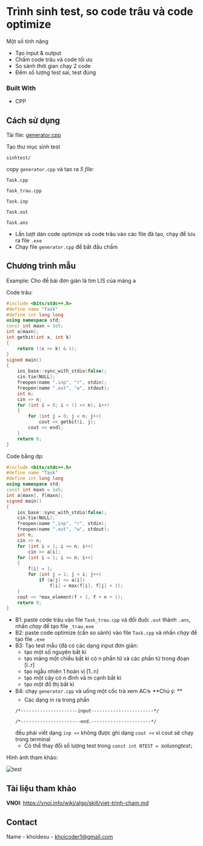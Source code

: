 <!-- PROJECT LOGO -->
<br />

<!-- ABOUT THE PROJECT -->
# Trình sinh test, so code trâu và code optimize

Một số tính năng 

* Tạo input & output
* Chấm code trâu và code tối ưu
* So sánh thời gian chạy 2 code
* Đếm số lượng test sai, test đúng

### Built With

* CPP

<!-- USAGE EXAMPLES -->
## Cách sử dụng
Tải file: [generator.cpp](https://github.com/khoidesu/CreateTestForCP/blob/9229f9b628e26570cf84a33c278f584eb5efc152/generator.cpp)

Tạo thư mục sinh test

```
sinhtest/
```


copy ```generator.cpp``` và tạo ra *5 file*:

```Task.cpp```

```Task_trau.cpp```

```Task.inp```

```Task.out```

```Task.ans```

* Lần lượt dán code optimize và code trâu vào các file đã tạo, chạy để lưu ra file ```.exe```
* Chạy file ```generator.cpp``` để bắt đầu chấm

<!-- Chương trình mẫu -->
## Chương trình mẫu
Example: Cho đề bài đơn giản là tìm LIS của mảng a

Code trâu:
```cpp
#include <bits/stdc++.h>
#define name "Task"
#define int long long
using namespace std;
const int maxn = 1e5;
int a[maxn];
int getbit(int x, int k)
{
    return ((x >> k) & 1);
}
signed main()
{
    ios_base::sync_with_stdio(false);
    cin.tie(NULL);
    freopen(name ".inp", "r", stdin);
    freopen(name ".out", "w", stdout);
    int n;
    cin >> n;
    for (int i = 0; i < (1 << n); i++)
    {
        for (int j = 0; j < n; j++)
            cout << getbit(i, j);
        cout << endl;
    }
    return 0;
}
```
Code bằng dp:
```cpp
#include <bits/stdc++.h>
#define name "Task"
#define int long long
using namespace std;
const int maxn = 1e5;
int a[maxn], f[maxn];
signed main()
{
    ios_base::sync_with_stdio(false);
    cin.tie(NULL);
    freopen(name ".inp", "r", stdin);
    freopen(name ".out", "w", stdout);
    int n;
    cin >> n;
    for (int i = 1; i <= n; i++)
        cin >> a[i];
    for (int i = 1; i <= n; i++)
    {
        f[i] = 1;
        for (int j = 1; j < i; j++)
            if (a[j] <= a[i])
                f[i] = max(f[i], f[j] + 1);
    }
    cout << *max_element(f + 1, f + n + 1);
    return 0;
}
```

* B1: paste code trâu vào file ```Task_trau.cpp``` và đổi đuôi ```.out``` thành ```.ans```, nhấn *chạy* để tạo file ```_trau.exe```
* B2: paste code optimize (cần so sánh) vào file ```Task.cpp``` và nhấn *chạy* để tạo file ```.exe```
* B3: Tạo test mẫu (đã có các dạng input đơn giản:
  * tạo một số nguyên bất kì
  * tạo mảng một chiều bất kì có n phần tử và các phần tử trong đoạn [l..r]
  * tạo ngẫu nhiên 1 hoán vị [1..n]
  * tạo một cây có n đỉnh và m cạnh bất kì
  * tạo một đồ thị bất kì
* B4: chạy ```generator.cpp``` và uống một cốc trà xem AC☕
**Chú ý: **
  * Các dạng in ra trong phần
  ```
  /*---------------------input-----------------------*/
  
  /*----------------------end.----------------------*/
  ``` 
  đều phải viết dạng ```inp <<``` không được ghi dạng ```cout <<``` vì cout sẽ chạy trong terminal
  * Có thể thay đổi số lượng test trong ```const int NTEST = ```*soluongtest*```;```

Hình ảnh tham khảo:

![test](https://github.com/khoidesu/CreateTestForCP/blob/main/screenshot_test.png?raw=true)

<!-- CONTRIBUTING -->
## Tài liệu tham khảo 
**VNOI**: https://vnoi.info/wiki/algo/skill/viet-trinh-cham.md


<!-- CONTACT -->
## Contact

Name - khoidesu - khoicoder1@gmail.com
